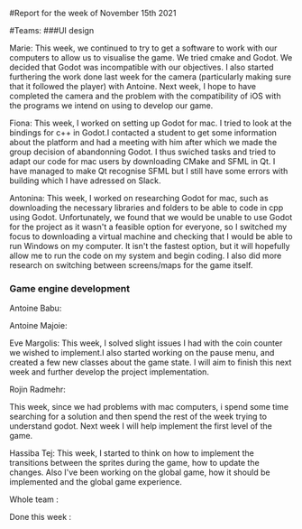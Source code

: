 #Report for the week of November 15th 2021


#Teams:
###UI design


Marie: This week, we continued to try to get a software to work with our computers to allow us to visualise the game. We tried cmake and Godot. We decided that Godot was incompatible with our objectives. I also started furthering the work done last week for the camera (particularly making sure that it followed the player) with Antoine. Next week, I hope to have completed the camera and the problem with the compatibility of iOS with the programs we intend on using to develop our game.


Fiona: This week, I worked on setting up Godot for mac. I tried to look at the bindings for c++ in Godot.I contacted a student to get some information about the platform and had a meeting with him after which we made the group decision of abandonning Godot. I thus swiched tasks and tried to adapt our code for mac users by downloading CMake and SFML in Qt. I have managed to make Qt recognise SFML but I still have some errors with building which I have adressed on Slack.


Antonina: This week, I worked on researching Godot for mac, such as downloading the necessary libraries and folders to be able to code in cpp using Godot. Unfortunately, we found that we would be unable to use Godot for the project as it wasn't a feasible option for everyone, so I switched my focus to downloading a virtual machine and checking that I would be able to run Windows on my computer. It isn't the fastest option, but it will hopefully allow me to run the code on my system and begin coding. I also did more research on switching between screens/maps for the game itself.


### Game engine development

Antoine Babu:



Antoine Majoie:



Eve Margolis:
This week, I solved slight issues I had with the coin counter we wished to implement.I also started working on the pause menu, and created a few new classes about the game state. I will aim to finish this next week and further develop the project implementation.


Rojin Radmehr:

This week, since we had problems with mac computers, i spend some time searching for a solution and then spend the rest of the week trying to understand godot.
Next week I will help implement the first level of the game.

Hassiba Tej: This week, I started to think on how to implement the transitions between the sprites during the game, how to update the changes. Also I've been working on the global game, how it should be implemented and the global game experience.


Whole team :



Done this week :
